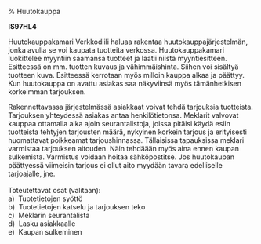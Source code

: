 % Huutokauppa
<!-- Arvosanamaksimi: 5 -->
<!-- Vaikeustaso: Keskitasoa -->

**IS97HL4**

Huutokauppakamari Verkkodiili haluaa rakentaa huutokauppajärjestelmän,
jonka avulla se voi kaupata tuotteita verkossa. Huutokauppakamari
luokittelee myyntiin saamansa tuotteet ja laatii niistä myyntiesitteen.
Esitteessä on mm. tuotten kuvaus ja vähimmäishinta. Siihen voi sisältyä
tuotteen kuva. Esitteessä kerrotaan myös milloin kauppa alkaa ja
päättyy. Kun huutokauppa on avattu asiakas saa näkyviinsä myös
tämänhetkisen korkeimman tarjouksen.

Rakennettavassa järjestelmässä asiakkaat voivat tehdä tarjouksia
tuotteista. Tarjouksen yhteydessä asiakas antaa henkilötietonsa.
Meklarit valvovat kauppaa ottamalla aika ajoin seurantalistoja, joissa
pitäisi käydä esiin tuotteista tehtyjen tarjousten määrä, nykyinen
korkein tarjous ja erityisesti huomattavat poikkeamat tarjoushinnassa.
Tällaisissa tapauksissa meklari varmistaa tarjouksen aitouden. Näin
tehdäään myös aina ennen kaupan sulkemista. Varmistus voidaan hoitaa
sähköpostitse. Jos huutokaupan päättyessä viimeisin tarjous ei ollut
aito myydään tavara edelliselle tarjoajalle, jne. \
  \
Toteutettavat osat (valitaan): \
a)  Tuotetietojen syöttö \
b)  Tuotetietojen katselu ja tarjouksen teko \
c)  Meklarin seurantalista \
d)  Lasku asiakkaalle \
e)  Kaupan sulkeminen \
 
